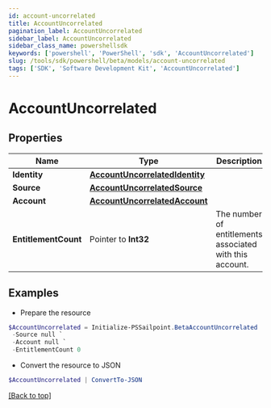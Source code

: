 ```yaml
---
id: account-uncorrelated
title: AccountUncorrelated
pagination_label: AccountUncorrelated
sidebar_label: AccountUncorrelated
sidebar_class_name: powershellsdk
keywords: ['powershell', 'PowerShell', 'sdk', 'AccountUncorrelated'] 
slug: /tools/sdk/powershell/beta/models/account-uncorrelated
tags: ['SDK', 'Software Development Kit', 'AccountUncorrelated']
---
```



# AccountUncorrelated

## Properties

Name | Type | Description | Notes
------------ | ------------- | ------------- | -------------
**Identity** |  [**AccountUncorrelatedIdentity**](account-uncorrelated-identity) |  | [required]
**Source** |  [**AccountUncorrelatedSource**](account-uncorrelated-source) |  | [required]
**Account** |  [**AccountUncorrelatedAccount**](account-uncorrelated-account) |  | [required]
**EntitlementCount** |  Pointer to **Int32** | The number of entitlements associated with this account. | [optional] 

## Examples

- Prepare the resource
```powershell
$AccountUncorrelated = Initialize-PSSailpoint.BetaAccountUncorrelated  -Identity null `
 -Source null `
 -Account null `
 -EntitlementCount 0
```

- Convert the resource to JSON
```powershell
$AccountUncorrelated | ConvertTo-JSON
```


[[Back to top]](#) 

